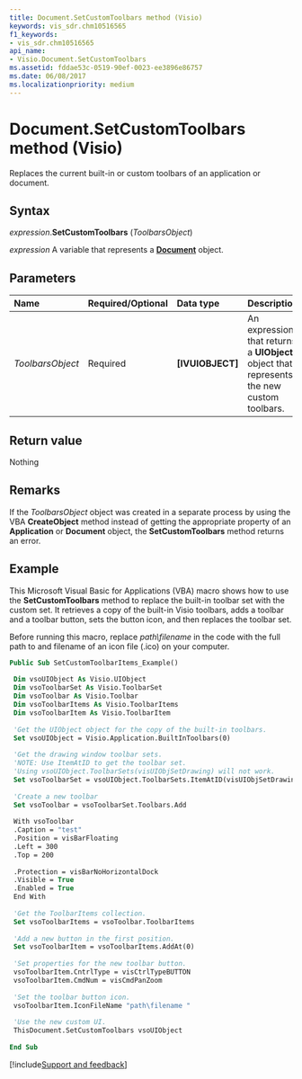 ```yaml
---
title: Document.SetCustomToolbars method (Visio)
keywords: vis_sdr.chm10516565
f1_keywords:
- vis_sdr.chm10516565
api_name:
- Visio.Document.SetCustomToolbars
ms.assetid: fddae53c-0519-90ef-0023-ee3896e86757
ms.date: 06/08/2017
ms.localizationpriority: medium
---
```



# Document.SetCustomToolbars method (Visio)

Replaces the current built-in or custom toolbars of an application or document.


## Syntax

_expression_.**SetCustomToolbars** (_ToolbarsObject_)

_expression_ A variable that represents a **[Document](Visio.Document.md)** object.


## Parameters

|Name|Required/Optional|Data type|Description|
|:-----|:-----|:-----|:-----|
| _ToolbarsObject_|Required| **[IVUIOBJECT]**|An expression that returns a **UIObject** object that represents the new custom toolbars.|

## Return value

Nothing


## Remarks

If the  _ToolbarsObject_ object was created in a separate process by using the VBA **CreateObject** method instead of getting the appropriate property of an **Application** or **Document** object, the **SetCustomToolbars** method returns an error.


## Example

This Microsoft Visual Basic for Applications (VBA) macro shows how to use the **SetCustomToolbars** method to replace the built-in toolbar set with the custom set. It retrieves a copy of the built-in Visio toolbars, adds a toolbar and a toolbar button, sets the button icon, and then replaces the toolbar set.

Before running this macro, replace  _path\filename_ in the code with the full path to and filename of an icon file (.ico) on your computer.

```vb
Public Sub SetCustomToolbarItems_Example() 
 
 Dim vsoUIObject As Visio.UIObject 
 Dim vsoToolbarSet As Visio.ToolbarSet 
 Dim vsoToolbar As Visio.Toolbar 
 Dim vsoToolbarItems As Visio.ToolbarItems 
 Dim vsoToolbarItem As Visio.ToolbarItem 
 
 'Get the UIObject object for the copy of the built-in toolbars. 
 Set vsoUIObject = Visio.Application.BuiltInToolbars(0) 
 
 'Get the drawing window toolbar sets. 
 'NOTE: Use ItemAtID to get the toolbar set. 
 'Using vsoUIObject.ToolbarSets(visUIObjSetDrawing) will not work. 
 Set vsoToolbarSet = vsoUIObject.ToolbarSets.ItemAtID(visUIObjSetDrawing) 
 
 'Create a new toolbar 
 Set vsoToolbar = vsoToolbarSet.Toolbars.Add 
 
 With vsoToolbar 
 .Caption = "test" 
 .Position = visBarFloating 
 .Left = 300 
 .Top = 200 
 
 .Protection = visBarNoHorizontalDock 
 .Visible = True 
 .Enabled = True 
 End With 
 
 'Get the ToolbarItems collection. 
 Set vsoToolbarItems = vsoToolbar.ToolbarItems 
 
 'Add a new button in the first position. 
 Set vsoToolbarItem = vsoToolbarItems.AddAt(0) 
 
 'Set properties for the new toolbar button. 
 vsoToolbarItem.CntrlType = visCtrlTypeBUTTON 
 vsoToolbarItem.CmdNum = visCmdPanZoom 
 
 'Set the toolbar button icon. 
 vsoToolbarItem.IconFileName "path\filename " 
 
 'Use the new custom UI. 
 ThisDocument.SetCustomToolbars vsoUIObject 
 
End Sub
```

[!include[Support and feedback](~/includes/feedback-boilerplate.md)]